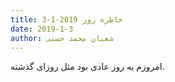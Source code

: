 ```yaml
---
title: خاطره روز 2019-1-3
date: 2019-1-3
author: شعبان محمد حسنی
---
```


امروزم یه روز عادی بود مثل روزای گذشته.
